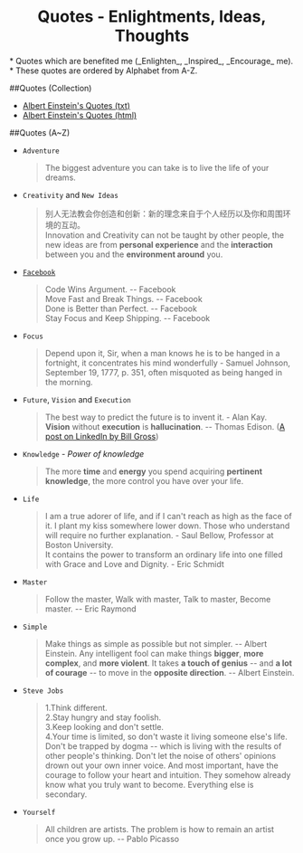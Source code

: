 <html><head><meta charset="utf-8">
<title>Quotes</title>
<link id="css" type="text/css" rel="stylesheet" href="../static/stylesheets/main.css"/></head><body>



<div align="center"><h1>Quotes - Enlightments, Ideas, Thoughts</h1></div>
* Quotes which are benefited me (_Enlighten_, _Inspired_, _Encourage_ me).
* These quotes are ordered by Alphabet from A-Z.

##Quotes (Collection)
* [Albert Einstein's Quotes (txt)](./albert-einstein-quotes.txt)
* [Albert Einstein's Quotes (html)](./albert-einstein-quotes.html)


##Quotes (A~Z)
* `Adventure`
  > The biggest adventure you can take is to live the life of your dreams.

* `Creativity` and `New Ideas`
  > 别人无法教会你创造和创新：新的理念来自于个人经历以及你和周围环境的互动。  
  > Innovation and Creativity can not be taught by other people, the new ideas are from **personal experience** and the **interaction** between you and the **environment around** you.

* [`Facebook`](http://xuelianghan.tumblr.com/post/52540580981/facebook-slogan) <!-- 2012-10-29 -->
  > Code Wins Argument. -- Facebook  
  > Move Fast and Break Things. -- Facebook  
  > Done is Better than Perfect. -- Facebook <!-- (Rapid prototyping and Fast iteration) -->  
  > Stay Focus and Keep Shipping. -- Facebook <!-- Smart people known that focus is the mechaniasm to success and also to be a failure protection -->   

* `Focus`
  > Depend upon it, Sir, when a man knows he is to be hanged in a fortnight, it concentrates his mind wonderfully - Samuel Johnson, September 19, 1777, p. 351, often misquoted as being hanged in the morning.

* `Future`, `Vision` and `Execution`
  > The best way to predict the future is to invent it. - Alan Kay.  
  > **Vision** without **execution** is **hallucination**. -- Thomas Edison. ([A post on LinkedIn by Bill Gross](http://www.linkedin.com/today/post/article/20130505003524-9947747-vision-without-execution-is-hallucination))

* `Knowledge` - _Power of knowledge_
  > The more **time** and **energy** you spend acquiring **pertinent knowledge**, the more control you have over your life.

* `Life`
  > I am a true adorer of life, and if I can't reach as high as the face of it. I plant my kiss somewhere lower down. Those who understand will require no further explanation. - Saul Bellow, Professor at Boston University.  
  > It contains the power to transform an ordinary life into one filled with Grace and Love and Dignity. - Eric Schmidt  

* `Master`
  > Follow the master, Walk with master, Talk to master, Become master. -- Eric Raymond

* `Simple`
  > Make things as simple as possible but not simpler. -- Albert Einstein.
  > Any intelligent fool can make things <strong>bigger</strong>, <strong>more complex</strong>, and <strong>more violent</strong>. It takes <strong>a touch of genius</strong> -- and <strong>a lot of courage</strong> -- to move in the <strong>opposite direction</strong>. -- Albert Einstein.

* `Steve Jobs`
  > 1.Think different.  
  > 2.Stay hungry and stay foolish.  
  > 3.Keep looking and don't settle.  
  > 4.Your time is limited, so don't waste it living someone else's life. Don't be trapped by dogma -- which is living with the results of other people's thinking. Don't let the noise of others' opinions drown out your own inner voice. And most important, have the courage to follow your heart and intuition. They somehow already know what you truly want to become. Everything else is secondary.   

* `Yourself`
  > All children are artists. The problem is how to remain an artist once you grow up. -- Pablo Picasso


</body></html>
